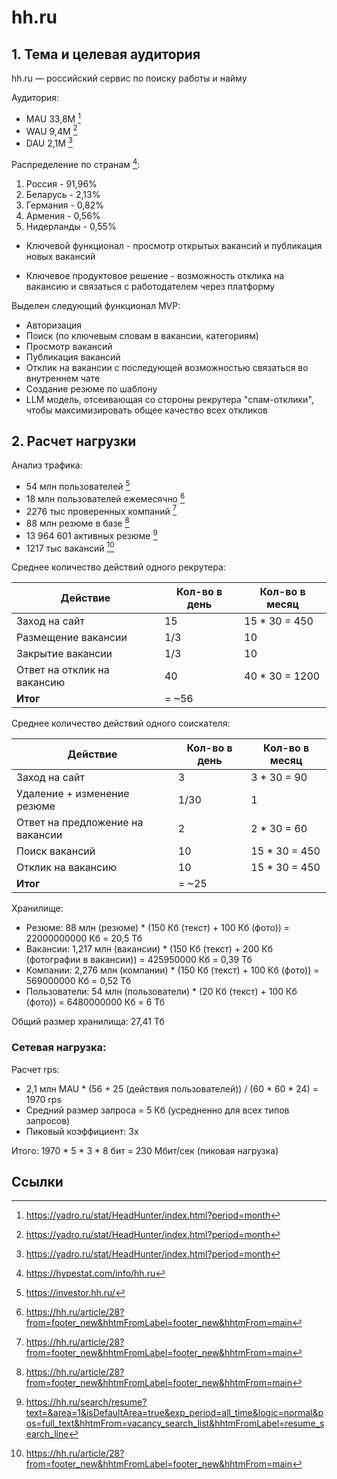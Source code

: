 # hh.ru

## 1. Тема и целевая аудитория

hh.ru — российский сервис по поиску работы и найму

Аудитория:
- MAU 33,8M [^1]
- WAU 9,4M [^1]
- DAU 2,1M [^1]

Распределение по странам [^2]:
1. Россия - 91,96%
2. Беларусь - 2,13%
3. Германия - 0,82%
4. Армения - 0,56%
5. Нидерланды - 0,55%

* Ключевой функционал - просмотр открытых вакансий и публикация новых вакансий

* Ключевое продуктовое решение - возможность отклика на вакансию и связаться с работодателем через платформу

Выделен следующий функционал MVP:
- Авторизация
- Поиск (по ключевым словам в вакансии, категориям)
- Просмотр вакансий
- Публикация вакансий
- Отклик на вакансии с последующей возможностью связаться во внутреннем чате
- Создание резюме по шаблону
- LLM модель, отсеивающая со стороны рекрутера "спам-отклики", чтобы максимизировать общее качество всех откликов

## 2. Расчет нагрузки

Анализ трафика:

- 54 млн пользователей [^3]
- 18 млн пользователей ежемесячно [^5]
- 2276 тыс проверенных компаний [^5]
- 88 млн резюме в базе [^5]
- 13 964 601 активных резюме [^6]
- 1217 тыс вакансий [^5]


Среднее количество действий одного рекрутера:

| Действие                    | Кол-во в день | Кол-во в месяц | 
|-----------------------------|---------------|----------------|
| Заход на сайт               | 15            | 15 * 30 = 450  |
| Размещение вакансии         | 1/3           | 10             | 
| Закрытие вакансии           | 1/3           | 10             |
| Ответ на отклик на вакансию | 40            | 40 * 30 = 1200 | 
| __Итог__                    | = ~56         |                |

Среднее количество действий одного соискателя:

| Действие                         | Кол-во в день | Кол-во в месяц | 
|----------------------------------|---------------|----------------|
| Заход на сайт                    | 3             | 3 * 30 = 90    |
| Удаление + изменение резюме      | 1/30          | 1              |
| Ответ на предложение на вакансии | 2             | 2 * 30 = 60    |
| Поиск вакансий                   | 10            | 15 * 30 = 450  |
| Отклик на вакансию               | 10            | 15 * 30 = 450  | 
| __Итог__                         | = ~25         |                |


Хранилище:
- Резюме: 88 млн (резюме) * (150 Кб (текст) + 100 Кб (фото)) = 22000000000 Кб = 20,5 Тб
- Вакансии: 1,217 млн (вакансии) * (150 Кб (текст) + 200 Кб (фотографии в вакансии)) = 425950000 Кб = 0,39 Тб
- Компании: 2,276 млн (компании) * (150 Кб (текст) + 100 Кб (фото)) = 569000000 Кб = 0,52 Тб
- Пользователи: 54 млн (пользователи) * (20 Кб (текст) + 100 Кб (фото)) = 6480000000 Кб = 6 Тб


Общий размер хранилища: 27,41 Тб

### Сетевая нагрузка:

Расчет rps:
- 2,1 млн MAU * (56 + 25 (действия пользователей)) / (60 * 60 * 24) = 1970 rps
- Средний размер запроса = 5 Кб (усредненно для всех типов запросов)
- Пиковый коэффициент: 3x

Итого: 1970 * 5 * 3 * 8 бит = 230 Мбит/сек (пиковая нагрузка)


 



## Ссылки

[^1]: https://yadro.ru/stat/HeadHunter/index.html?period=month
[^2]: https://hypestat.com/info/hh.ru
[^3]: https://investor.hh.ru/
[^4]: https://habr.com/ru/companies/oleg-bunin/articles/939754/
[^5]: https://hh.ru/article/28?from=footer_new&hhtmFromLabel=footer_new&hhtmFrom=main
[^6]: https://hh.ru/search/resume?text=&area=1&isDefaultArea=true&exp_period=all_time&logic=normal&pos=full_text&hhtmFrom=vacancy_search_list&hhtmFromLabel=resume_search_line

